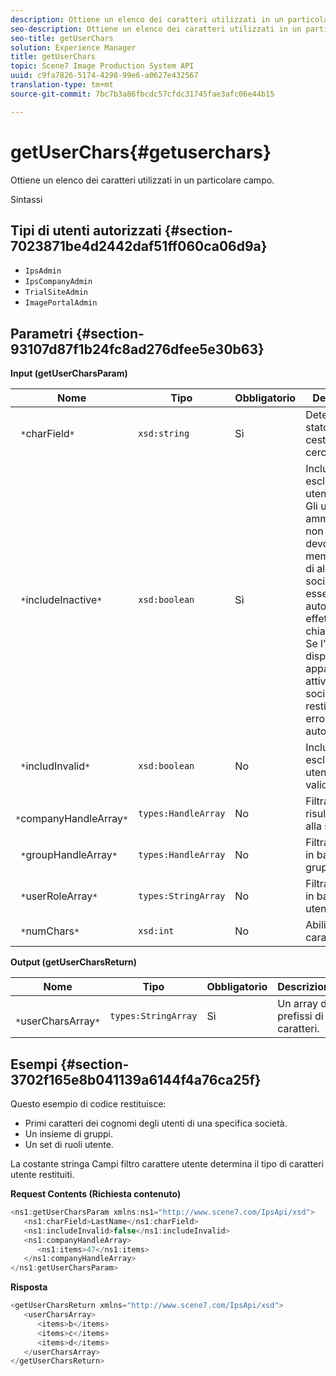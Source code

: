 ```yaml
---
description: Ottiene un elenco dei caratteri utilizzati in un particolare campo.
seo-description: Ottiene un elenco dei caratteri utilizzati in un particolare campo.
seo-title: getUserChars
solution: Experience Manager
title: getUserChars
topic: Scene7 Image Production System API
uuid: c9fa7826-5174-4298-99e6-a0627e432567
translation-type: tm+mt
source-git-commit: 7bc7b3a86fbcdc57cfdc31745fae3afc06e44b15

---
```



# getUserChars{#getuserchars}

Ottiene un elenco dei caratteri utilizzati in un particolare campo.

Sintassi

## Tipi di utenti autorizzati {#section-7023871be4d2442daf51ff060ca06d9a}

* `IpsAdmin`
* `IpsCompanyAdmin`
* `TrialSiteAdmin`
* `ImagePortalAdmin`

## Parametri {#section-93107d87f1b24fc8ad276dfee5e30b63}

**Input (getUserCharsParam)**

| Nome | Tipo | Obbligatorio | Descrizione |
|---|---|---|---|
| ` *`charField`*` | `xsd:string` | Sì | Determina lo stato del cestino da cercare. |
| ` *`includeInactive`*` | `xsd:boolean` | Sì | Includere o escludere utenti inattivi. Gli utenti amministratore non IPS devono essere membri attivi di almeno una società per essere autorizzati a effettuare chiamate API. Se l&#39;utente non dispone di appartenenze attive alla società, verrà restituito un errore di autorizzazione. |
| ` *`includInvalid`*` | `xsd:boolean` | No | Includere o escludere utenti non validi. |
| ` *`companyHandleArray`*` | `types:HandleArray` | No | Filtrare i risultati in base alla società. |
| ` *`groupHandleArray`*` | `types:HandleArray` | No | Filtra i risultati in base ai gruppi. |
| ` *`userRoleArray`*` | `types:StringArray` | No | Filtra i risultati in base al ruolo utente. |
| ` *`numChars`*` | `xsd:int` | No | Abilitare >1 carattere. |

**Output (getUserCharsReturn)**

| Nome | Tipo | Obbligatorio | Descrizione |
|---|---|---|---|
| ` *`userCharsArray`*` | `types:StringArray` | Sì | Un array di prefissi di caratteri. |

## Esempi {#section-3702f165e8b041139a6144f4a76ca25f}

Questo esempio di codice restituisce:

* Primi caratteri dei cognomi degli utenti di una specifica società.
* Un insieme di gruppi.
* Un set di ruoli utente.

La costante stringa Campi filtro carattere utente determina il tipo di caratteri utente restituiti.

**Request Contents (Richiesta contenuto)**

```java
<ns1:getUserCharsParam xmlns:ns1="http://www.scene7.com/IpsApi/xsd">
   <ns1:charField>LastName</ns1:charField>
   <ns1:includeInvalid>false</ns1:includeInvalid>
   <ns1:companyHandleArray>
      <ns1:items>47</ns1:items>
   </ns1:companyHandleArray>
</ns1:getUserCharsParam>
```

**Risposta**

```java
<getUserCharsReturn xmlns="http://www.scene7.com/IpsApi/xsd">
   <userCharsArray>
      <items>b</items>
      <items>c</items>
      <items>d</items>
   </userCharsArray>
</getUserCharsReturn>
```

